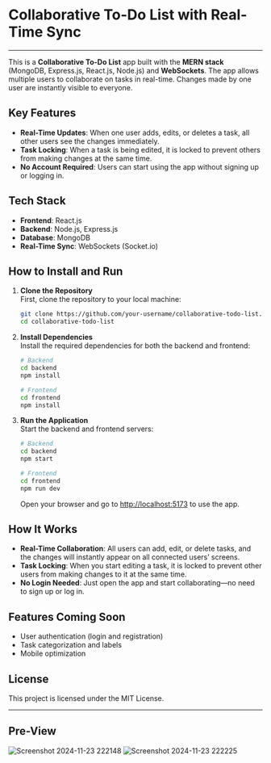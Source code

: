 

# Collaborative To-Do List with Real-Time Sync
---

This is a **Collaborative To-Do List** app built with the **MERN stack** (MongoDB, Express.js, React.js, Node.js) and **WebSockets**. The app allows multiple users to collaborate on tasks in real-time. Changes made by one user are instantly visible to everyone.

## Key Features

- **Real-Time Updates**: When one user adds, edits, or deletes a task, all other users see the changes immediately.
- **Task Locking**: When a task is being edited, it is locked to prevent others from making changes at the same time.
- **No Account Required**: Users can start using the app without signing up or logging in.

## Tech Stack

- **Frontend**: React.js
- **Backend**: Node.js, Express.js
- **Database**: MongoDB
- **Real-Time Sync**: WebSockets (Socket.io)

## How to Install and Run

1. **Clone the Repository**  
   First, clone the repository to your local machine:

   ```bash
   git clone https://github.com/your-username/collaborative-todo-list.git
   cd collaborative-todo-list
   ```

2. **Install Dependencies**  
   Install the required dependencies for both the backend and frontend:

   ```bash
   # Backend
   cd backend
   npm install

   # Frontend
   cd frontend
   npm install
   ```
3. **Run the Application**  
   Start the backend and frontend servers:

   ```bash
   # Backend
   cd backend
   npm start

   # Frontend
   cd frontend
   npm run dev
   ```

   Open your browser and go to [http://localhost:5173](http://localhost:5173) to use the app.

## How It Works

- **Real-Time Collaboration**: All users can add, edit, or delete tasks, and the changes will instantly appear on all connected users’ screens.
- **Task Locking**: When you start editing a task, it is locked to prevent other users from making changes to it at the same time.
- **No Login Needed**: Just open the app and start collaborating—no need to sign up or log in.

## Features Coming Soon

- User authentication (login and registration)
- Task categorization and labels
- Mobile optimization

## License

This project is licensed under the MIT License.

---
## Pre-View


![Screenshot 2024-11-23 222148](https://github.com/user-attachments/assets/9b743fa0-857a-4dce-983b-39efd8ffafac)
![Screenshot 2024-11-23 222225](https://github.com/user-attachments/assets/ac4dd996-7d3d-4fc9-8217-849ff3bce08f)

